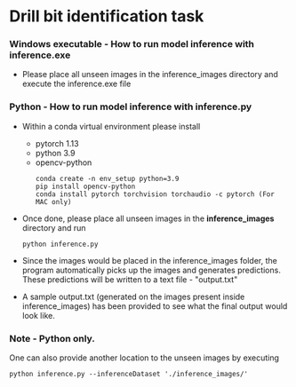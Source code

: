 # Drill bit identification task

### **Windows executable** - How to run model inference with inference.exe
- Please place all unseen images in the inference_images directory and execute the inference.exe file

### **Python** - How to run model inference with inference.py

- Within a conda virtual environment please install 
    - pytorch 1.13
    - python 3.9
    - opencv-python
        ```
        conda create -n env_setup python=3.9
        pip install opencv-python
        conda install pytorch torchvision torchaudio -c pytorch (For MAC only)
        ```
- Once done, please place all unseen images in the **inference_images** directory and run

    ``` 
    python inference.py
    ```

- Since the images would be placed in the inference_images folder, the program automatically picks up the images and generates predictions. These predictions will be written to a text file - "output.txt"

- A sample output.txt (generated on the images present inside inference_images) has been provided to see what the final output would look like.


### Note - Python only.
One can also provide another location to the unseen images by executing

```
python inference.py --inferenceDataset './inference_images/'
```

 

